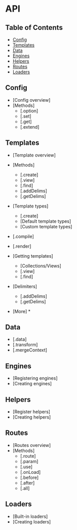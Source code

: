 # API

## Table of Contents

- [Config](#config)
- [Templates](#templates)
- [Data](#data)
- [Engines](#engines)
- [Helpers](#helpers)
- [Routes](#routes)
- [Loaders](#loaders)

## Config

- [Config overview]
- [Methods]
  * [.option]
  * [.set]
  * [.get]
  * [.extend]

## Templates

- [Template overview]
- [Methods]
  * [.create]
  * [.view]
  * [.find]
  * [.addDelims]
  * [.getDelims]

- [Template types]
  * [.create]
  * [Default template types]
  * [Custom template types]
- [.compile]
- [.render]
- [Getting templates]
  * [Collections/Views]
  * [.view]
  * [.find]
- [Delimiters]
  * [.addDelims]
  * [.getDelims]
- [More]
  * 

## Data

- [.data]
- [.transform]
- [.mergeContext]

## Engines

- [Registering engines]
- [Creating engines]

## Helpers

- [Register helpers]
- [Creating helpers]

## Routes

- [Routes overview]
- [Methods]
  * [.route]
  * [.param]
  * [.use]
  * [.onLoad]
  * [.before]
  * [.after]
  * [.all]

## Loaders

- [Built-in loaders]
- [Creating loaders]
